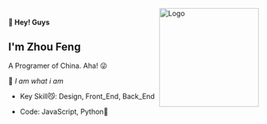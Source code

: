 <img src="http://images.dorc.top/blog/blog-logo.png" alt="Logo" align="right" height="200">

#### 👋 Hey! Guys

## I'm Zhou Feng

A Programer of China. Aha! 😜

💨 _I am what i am_

-   Key Skill😼:  Design, Front_End, Back_End

-   Code: JavaScript, Python🙈
